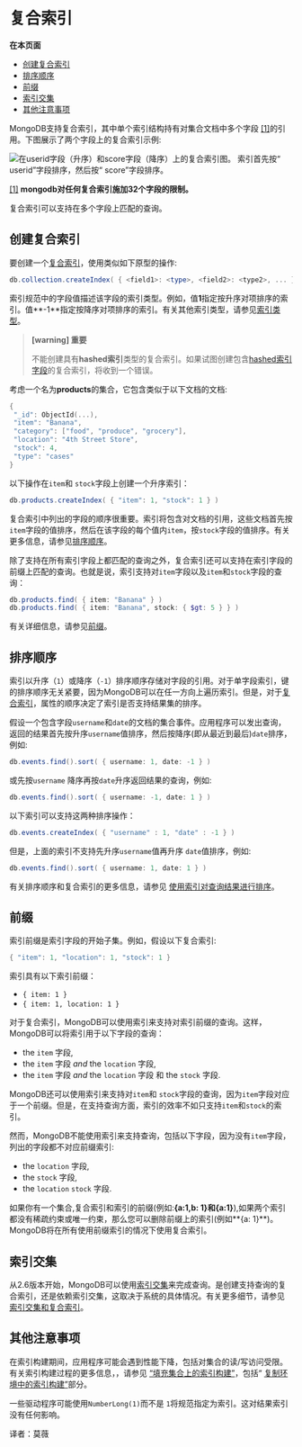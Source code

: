 # 复合索引

**在本页面**

- [创建复合索引](#创建)
- [排序顺序](#排序)
- [前缀](#前缀)
- [索引交集](#交集)
- [其他注意事项](#注意)

MongoDB支持复合索引，其中单个索引结构持有对集合文档中多个字段 [[1]](https://docs.mongodb.com/manual/core/index-compound/#compound-index-field-limit)的引用。下图展示了两个字段上的复合索引示例:

![在userid字段（升序）和score字段（降序）上的复合索引图。 索引首先按“ userid”字段排序，然后按“ score”字段排序。](https://docs.mongodb.com/manual/_images/index-compound-key.bakedsvg.svg)

[[1]](https://docs.mongodb.com/manual/core/index-compound/#id1) **mongodb对任何复合索引施加32个字段的限制。**

复合索引可以支持在多个字段上匹配的查询。

## <span id="创建">创建复合索引</span>

要创建一个[复合索引](https://docs.mongodb.com/manual/core/index-compound/#index-type-compound)，使用类似如下原型的操作:

```powershell
db.collection.createIndex( { <field1>: <type>, <field2>: <type2>, ... } )
```

索引规范中的字段值描述该字段的索引类型。例如，值**1**指定按升序对项排序的索引。值**-1**指定按降序对项排序的索引。有关其他索引类型，请参见[索引类型](https://docs.mongodb.com/manual/indexes/#index-types)。

> **[warning] 重要**
>
> 不能创建具有**hashed索引**类型的复合索引。如果试图创建包含[hashed索引字段](https://docs.mongodb.com/manual/core/index-hashed/)的复合索引，将收到一个错误。

考虑一个名为**products**的集合，它包含类似于以下文档的文档:

```powershell
{
 "_id": ObjectId(...),
 "item": "Banana",
 "category": ["food", "produce", "grocery"],
 "location": "4th Street Store",
 "stock": 4,
 "type": "cases"
}
```

以下操作在`item`和 `stock`字段上创建一个升序索引：

```powershell
db.products.createIndex( { "item": 1, "stock": 1 } )
```

复合索引中列出的字段的顺序很重要。索引将包含对文档的引用，这些文档首先按`item`字段的值排序，然后在该字段的每个值内`item`，按`stock`字段的值排序。有关更多信息，请参见[排序顺序](https://docs.mongodb.com/manual/core/index-compound/#index-ascending-and-descending)。

除了支持在所有索引字段上都匹配的查询之外，复合索引还可以支持在索引字段的前缀上匹配的查询。也就是说，索引支持对`item`字段以及`item`和`stock`字段的查询：

```powershell
db.products.find( { item: "Banana" } )
db.products.find( { item: "Banana", stock: { $gt: 5 } } )
```

有关详细信息，请参见[前缀](#)。

## <span id="排序">排序顺序</span>

索引以升序（`1`）或降序（`-1`）排序顺序存储对字段的引用。对于单字段索引，键的排序顺序无关紧要，因为MongoDB可以在任一方向上遍历索引。但是，对于[复合索引](https://docs.mongodb.com/manual/core/index-compound/#index-type-compound)，属性的顺序决定了索引是否支持结果集的排序。

假设一个包含字段`username`和`date`的文档的集合事件。应用程序可以发出查询，返回的结果首先按升序`username`值排序，然后按降序(即从最近到最后)`date`排序，例如:

```powershell
db.events.find().sort( { username: 1, date: -1 } )
```

或先按`username` 降序再按`date`升序返回结果的查询，例如:

```powershell
db.events.find().sort( { username: -1, date: 1 } )
```

以下索引可以支持这两种排序操作：

```powershell
db.events.createIndex( { "username" : 1, "date" : -1 } )
```

但是，上面的索引不支持先升序`username`值再升序 `date`值排序，例如:

```powershell
db.events.find().sort( { username: 1, date: 1 } )
```

有关排序顺序和复合索引的更多信息，请参见 [使用索引对查询结果进行排序](https://docs.mongodb.com/manual/tutorial/sort-results-with-indexes/)。

## <span id="前缀">前缀</span>

索引前缀是索引字段的开始子集。例如，假设以下复合索引:

```powershell
{ "item": 1, "location": 1, "stock": 1 }
```

索引具有以下索引前缀：

- `{ item: 1 }`
- `{ item: 1, location: 1 }`

对于复合索引，MongoDB可以使用索引来支持对索引前缀的查询。这样，MongoDB可以将索引用于以下字段的查询：

- the `item` 字段,
- the `item` 字段 *and* the `location` 字段,
- the `item` 字段 *and* the `location` 字段 和 the `stock` 字段.

MongoDB还可以使用索引来支持对`item`和 `stock`字段的查询，因为`item`字段对应于一个前缀。但是，在支持查询方面，索引的效率不如只支持`item`和`stock`的索引。

然而，MongoDB不能使用索引来支持查询，包括以下字段，因为没有`item`字段，列出的字段都不对应前缀索引:

- the `location` 字段,
- the `stock` 字段, 
- the `location`  `stock` 字段.

如果你有一个集合,复合索引和索引的前缀(例如:**{a:1,b: 1}和{a:1}**),如果两个索引都没有稀疏约束或唯一约束，那么您可以删除前缀上的索引(例如**{a: 1}**)。MongoDB将在所有使用前缀索引的情况下使用复合索引。

## <span id="交集">索引交集</span>

从2.6版本开始，MongoDB可以使用[索引交集](https://docs.mongodb.com/manual/core/index-intersection/)来完成查询。是创建支持查询的复合索引，还是依赖索引交集，这取决于系统的具体情况。有关更多细节，请参见 [索引交集和复合索引](https://docs.mongodb.com/manual/core/index-intersection/#index-intersection-compound-indexes)。

## <span id="注意">其他注意事项</span>

在索引构建期间，应用程序可能会遇到性能下降，包括对集合的读/写访问受限。有关索引构建过程的更多信息，，请参见 [“填充集合上的索引构建”](https://docs.mongodb.com/manual/core/index-creation/#index-operations-replicated-build)，包括“ [复制环境中的索引构建”](https://docs.mongodb.com/manual/core/index-creation/#index-operations-replicated-build)部分。

一些驱动程序可能使用`NumberLong(1)`而不是 `1`将规范指定为索引。这对结果索引没有任何影响。

译者：莫薇
